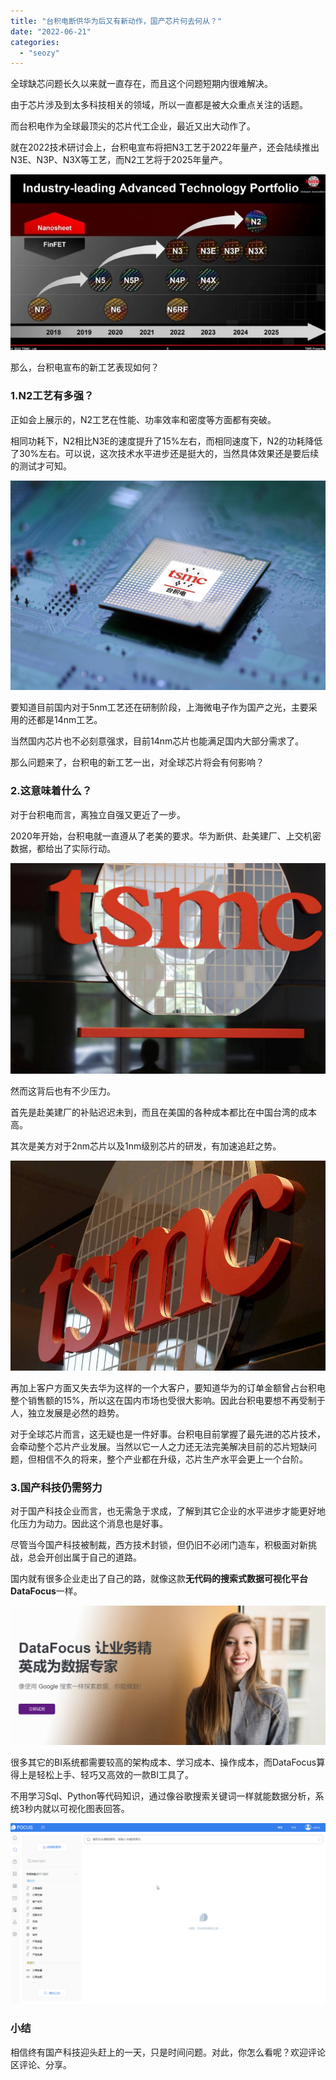 ```yaml
---
title: "台积电断供华为后又有新动作，国产芯片何去何从？"
date: "2022-06-21"
categories: 
  - "seozy"
---
```


全球缺芯问题长久以来就一直存在，而且这个问题短期内很难解决。

由于芯片涉及到太多科技相关的领域，所以一直都是被大众重点关注的话题。

而台积电作为全球最顶尖的芯片代工企业，最近又出大动作了。

就在2022技术研讨会上，台积电宣布将把N3工艺于2022年量产，还会陆续推出N3E、N3P、N3X等工艺，而N2工艺将于2025年量产。

![image.png](images/1655778496-image-png.png)

那么，台积电宣布的新工艺表现如何？

### 1.N2工艺有多强？

正如会上展示的，N2工艺在性能、功率效率和密度等方面都有突破。

相同功耗下，N2相比N3E的速度提升了15%左右，而相同速度下，N2的功耗降低了30%左右。可以说，这次技术水平进步还是挺大的，当然具体效果还是要后续的测试才可知。

![image.png](images/1655778499-image-png.png)

要知道目前国内对于5nm工艺还在研制阶段，上海微电子作为国产之光，主要采用的还都是14nm工艺。

当然国内芯片也不必刻意强求，目前14nm芯片也能满足国内大部分需求了。

那么问题来了，台积电的新工艺一出，对全球芯片将会有何影响？

### 2.这意味着什么？

对于台积电而言，离独立自强又更近了一步。

2020年开始，台积电就一直遵从了老美的要求。华为断供、赴美建厂、上交机密数据，都给出了实际行动。

![image.png](images/1655778553-image-png.png)

然而这背后也有不少压力。

首先是赴美建厂的补贴迟迟未到，而且在美国的各种成本都比在中国台湾的成本高。

其次是美方对于2nm芯片以及1nm级别芯片的研发，有加速追赶之势。

![image.png](images/1655778584-image-png.png)

再加上客户方面又失去华为这样的一个大客户，要知道华为的订单金额曾占台积电整个销售额的15%，所以这在国内市场也受很大影响。因此台积电要想不再受制于人，独立发展是必然的趋势。

对于全球芯片而言，这无疑也是一件好事。台积电目前掌握了最先进的芯片技术，会牵动整个芯片产业发展。当然以它一人之力还无法完美解决目前的芯片短缺问题，但相信不久的将来，整个产业都在升级，芯片生产水平会更上一个台阶。

### 3.国产科技仍需努力

对于国产科技企业而言，也无需急于求成，了解到其它企业的水平进步才能更好地化压力为动力。因此这个消息也是好事。

尽管当今国产科技被制裁，西方技术封锁，但仍旧不必闭门造车，积极面对新挑战，总会开创出属于自己的道路。

国内就有很多企业走出了自己的路，就像这款**无代码的搜索式数据可视化平台DataFocus**一样。

![image.png](images/1655778592-image-png.png)

很多其它的BI系统都需要较高的架构成本、学习成本、操作成本，而DataFocus算得上是轻松上手、轻巧又高效的一款BI工具了。

不用学习Sql、Python等代码知识，通过像谷歌搜索关键词一样就能数据分析，系统3秒内就以可视化图表回答。

![4.gif](images/1655778613-4-gif.gif)

### 小结

相信终有国产科技迎头赶上的一天，只是时间问题。对此，你怎么看呢？欢迎评论区评论、分享。
